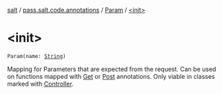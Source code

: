 [salt](../../index.md) / [pass.salt.code.annotations](../index.md) / [Param](index.md) / [&lt;init&gt;](./-init-.md)

# &lt;init&gt;

`Param(name: `[`String`](https://kotlinlang.org/api/latest/jvm/stdlib/kotlin/-string/index.html)`)`

Mapping for Parameters that are expected from the request.
Can be used on functions mapped with [Get](../-get/index.md) or [Post](../-post/index.md) annotations.
Only viable in classes marked with [Controller](../-controller/index.md).

